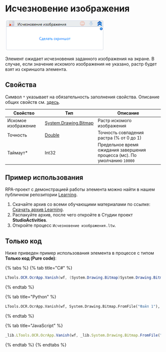 # Исчезновение изображения

![](<../../../.gitbook/assets/image (423).png>)

Элемент ожидает исчезновения заданного изображения на экране. В случае, если значение искомого изображения не указано, растр будет взят из скриншота элемента.

## Свойства

Символ `*` указывает на обязательность заполнения свойства. Описание общих свойств см. [здесь](https://docs.primo-rpa.ru/primo-rpa/primo-studio/process/elements#svoistva-elementa).


| Свойство            | Тип                   | Описание                                           |
| ------------------- | --------------------- | -------------------------------------------------- |
| Искомое изображение | [System.Drawing.Bitmap](https://learn.microsoft.com/ru-ru/dotnet/api/system.drawing.bitmap?redirectedfrom=MSDN&view=netframework-4.8) | Растр искомого изображения         |
| Точность            | [Double](https://learn.microsoft.com/ru-ru/dotnet/api/system.double?view=net-6.0) | Точность совпадения растра (% от 0 до 1)           |
| Таймаут\*           | Int32                 | Предельное время ожидания завершения процесса (мс). По умолчанию `10000` |


## Пример использования

RPA-проект с демонстрацией работы элемента можно найти в нашем публичном репозитории [Learning](https://github.com/PrimoRPA/Learning).

1. Скачайте архив со всеми обучающими материалами по ссылке: [Скачать архив Learning](https://github.com/PrimoRPA/Learning/archive/refs/heads/master.zip).
2. Распакуйте архив, после чего откройте в Студии проект **StudioActivities**.
3. Откройте процесс `Исчезновение изображения.ltw`.


## Только код

Ниже приведен пример использования элемента в процессе с типом **Только код (Pure code)**:

{% tabs %}
{% tab title="C#" %}
```csharp
LTools.OCR.OcrApp.Vanish(wf, (System.Drawing.Bitmap)System.Drawing.Bitmap.FromFile("Файл 1"), 0.9, 10000);
```
{% endtab %}

{% tab title="Python" %}
```python
LTools.OCR.OcrApp.Vanish(wf, System.Drawing.Bitmap.FromFile("Файл 1"), 0.9, 10000)
```
{% endtab %}

{% tab title="JavaScript" %}
```javascript
_lib.LTools.OCR.OcrApp.Vanish(wf, _lib.System.Drawing.Bitmap.FromFile("Файл 1"), 0.9, 10000);
```
{% endtab %}
{% endtabs %}
